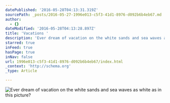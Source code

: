 ```yaml
---
datePublished: '2016-05-28T04:13:31.319Z'
sourcePath: _posts/2016-05-27-1996e013-c5f3-41d1-8976-d092b6b4eb67.md
author:
  - {}
dateModified: '2016-05-28T04:13:28.897Z'
title: 'Vacations '
description: 'Ever dream of vacation on the white sands and sea waves as white as in this picture? '
starred: true
inFeed: true
hasPage: true
inNav: false
url: 1996e013-c5f3-41d1-8976-d092b6b4eb67/index.html
_context: 'http://schema.org'
_type: Article

---
```

![Ever dream of vacation on the white sands and sea waves as white as in this picture? ](https://the-grid-user-content.s3-us-west-2.amazonaws.com/16a6db1d-3b68-4d7a-a9aa-c411e5b17025.jpg)